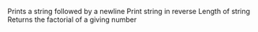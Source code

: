 Prints a string followed by a newline
Print string in reverse
Length of string
Returns the factorial of a giving number

